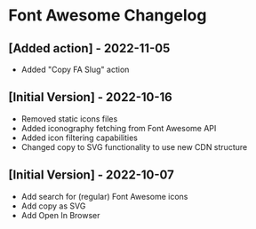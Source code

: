 # Font Awesome Changelog

## [Added action] - 2022-11-05

- Added "Copy FA Slug" action

## [Initial Version] - 2022-10-16

- Removed static icons files
- Added iconography fetching from Font Awesome API
- Added icon filtering capabilities
- Changed copy to SVG functionality to use new CDN structure

## [Initial Version] - 2022-10-07

- Add search for (regular) Font Awesome icons
- Add copy as SVG
- Add Open In Browser
